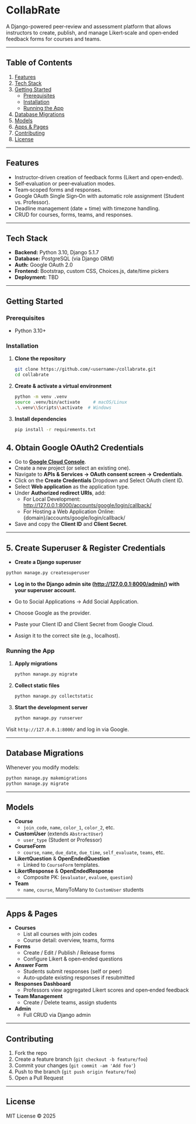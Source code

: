# CollabRate

A Django-powered peer‑review and assessment platform that allows instructors to create, publish, and manage Likert‑scale and open‑ended feedback forms for courses and teams.

---

## Table of Contents

1. [Features](#features)
2. [Tech Stack](#tech-stack)
3. [Getting Started](#getting-started)
   - [Prerequisites](#prerequisites)
   - [Installation](#installation)
   - [Running the App](#running-the-app)
4. [Database Migrations](#database-migrations)
5. [Models](#models)
6. [Apps & Pages](#apps--pages)
7. [Contributing](#contributing)
8. [License](#license)

---

## Features

- Instructor-driven creation of feedback forms (Likert and open‑ended).
- Self‑evaluation or peer‑evaluation modes.
- Team‑scoped forms and responses.
- Google OAuth Single Sign‑On with automatic role assignment (Student vs. Professor).
- Deadline management (date + time) with timezone handling.
- CRUD for courses, forms, teams, and responses.

---

## Tech Stack

- **Backend:** Python 3.10, Django 5.1.7
- **Database:** PostgreSQL (via Django ORM)
- **Auth:** Google OAuth 2.0
- **Frontend:** Bootstrap, custom CSS, Choices.js, date/time pickers
- **Deployment:** TBD

---

## Getting Started

### Prerequisites

- Python 3.10+

### Installation

1. **Clone the repository**
   ```bash
   git clone https://github.com/<username>/collabrate.git
   cd collabrate
   ```

2. **Create & activate a virtual environment**
   ```bash
   python -m venv .venv
   source .venv/bin/activate     # macOS/Linux
   .\.venv\\Scripts\\activate  # Windows
   ```

3. **Install dependencies**
   ```bash
   pip install -r requirements.txt
   ```

## 4. Obtain Google OAuth2 Credentials

 - Go to **[Google Cloud Console](https://console.cloud.google.com/)**.  
 - Create a new project (or select an existing one).  
 - Navigate to **APIs & Services → OAuth consent screen → Credentials**.  
 - Click on the **Create Credentials** Dropdown and Select OAuth client ID.
 - Select **Web application** as the application type.  
 - Under **Authorized redirect URIs**, add:
   - For Local Development: http://127.0.0.1:8000/accounts/google/login/callback/
   - For Hosting a Web Application Online: {domain}/accounts/google/login/callback/
 - Save and copy the **Client ID** and **Client Secret**.  

---

## 5. Create Superuser & Register Credentials

 - **Create a Django superuser**
```bash
python manage.py createsuperuser
```
 - **Log in to the Django admin site (http://127.0.0.1:8000/admin/) with your superuser account.**

 - Go to Social Applications → Add Social Application.

 - Choose Google as the provider.

 - Paste your Client ID and Client Secret from Google Cloud.

 - Assign it to the correct site (e.g., localhost).


### Running the App

1. **Apply migrations**
   ```bash
   python manage.py migrate
   ```

2. **Collect static files**
   ```bash
   python manage.py collectstatic
   ```

3. **Start the development server**
   ```bash
   python manage.py runserver
   ```

Visit `http://127.0.0.1:8000/` and log in via Google.

---

## Database Migrations

Whenever you modify models:
```bash
python manage.py makemigrations
python manage.py migrate
```

---

## Models

- **Course**
  - `join_code`, `name`, `color_1`, `color_2`, etc.
- **CustomUser** (extends `AbstractUser`)
  - `user_type` (Student or Professor)
- **CourseForm**
  - `course`, `name`, `due_date`, `due_time`, `self_evaluate`, `teams`, etc.
- **LikertQuestion** & **OpenEndedQuestion**
  - Linked to `CourseForm` templates.
- **LikertResponse** & **OpenEndedResponse**
  - Composite PK: (`evaluator`, `evaluee`, `question`)
- **Team**
  - `name`, `course`, ManyToMany to `CustomUser` students

---

## Apps & Pages

- **Courses**
  - List all courses with join codes
  - Course detail: overview, teams, forms
- **Forms**
  - Create / Edit / Publish / Release forms
  - Configure Likert & open‑ended questions
- **Answer Form**
  - Students submit responses (self or peer)
  - Auto‑update existing responses if resubmitted
- **Responses Dashboard**
  - Professors view aggregated Likert scores and open‑ended feedback
- **Team Management**
  - Create / Delete teams, assign students
- **Admin**
  - Full CRUD via Django admin

---

## Contributing

1. Fork the repo
2. Create a feature branch (`git checkout -b feature/foo`)
3. Commit your changes (`git commit -am 'Add foo'`)
4. Push to the branch (`git push origin feature/foo`)
5. Open a Pull Request

---

## License

MIT License © 2025

